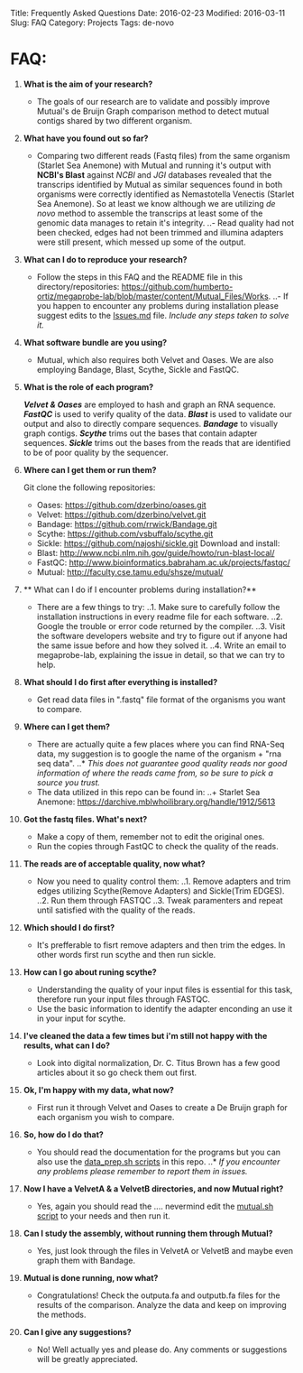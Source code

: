 Title: Frequently Asked Questions
Date: 2016-02-23
Modified: 2016-03-11
Slug: FAQ
Category: Projects
Tags: de-novo


FAQ:
====

1. **What is the aim of your research?**
    * The goals of our research are to validate and possibly improve Mutual's de Bruijn Graph comparison method to detect mutual contigs shared by two different organism.

2. **What have you found out so far?**
    * Comparing two different reads (Fastq files) from the same organism (Starlet Sea Anemone) with Mutual and running it's output with __NCBI's Blast__ against _NCBI_ and _JGI_ databases revealed that the transcrips identified by Mutual as similar sequences found in both organisms were correctly identified as Nemastotella Venectis (Starlet Sea Anemone). So at least we know although we are utilizing _de novo_ method to assemble the transcrips at least some of the genomic data manages to retain it's integrity.
    ..- Read quality had not been checked, edges had not been trimmed and illumina adapters were still present, which messed up some of the output.

3. **What can I do to reproduce your research?**
    * Follow the steps in this FAQ and the README file in this directory/repositories: <https://github.com/humberto-ortiz/megaprobe-lab/blob/master/content/Mutual_Files/Works>.
    ..- If you happen to encounter any problems during installation please suggest edits to the [Issues.md](https://github.com/humberto-ortiz/megaprobe-lab/blob/master/content/Mutual_Files/Works/Issues.md) file. _Include any steps taken to solve it._

4. **What software bundle are you using?**
    * Mutual,  which also requires both Velvet and Oases. We are also employing Bandage, Blast, Scythe, Sickle and FastQC.

5. **What is the role of each program?**

    **_Velvet & Oases_** are employed to hash and graph an RNA sequence.
    **_FastQC_** is used to verify quality of the data.
    **_Blast_** is used to validate our output and also to directly compare sequences.
    **_Bandage_** to visually graph contigs.
    **_Scythe_** trims out the bases that contain adapter sequences.
    **_Sickle_** trims out the bases from the reads that are identified to be of poor quality by the sequencer.

6. **Where can I get them or run them?**

   Git clone the following repositories:
    * Oases:  <https://github.com/dzerbino/oases.git>
    * Velvet: <https://github.com/dzerbino/velvet.git>
    * Bandage: <https://github.com/rrwick/Bandage.git>
    * Scythe: <https://github.com/vsbuffalo/scythe.git>
    * Sickle: <https://github.com/najoshi/sickle.git>
   Download and install:
    * Blast:  <http://www.ncbi.nlm.nih.gov/guide/howto/run-blast-local/>
    * FastQC: <http://www.bioinformatics.babraham.ac.uk/projects/fastqc/>
    * Mutual: <http://faculty.cse.tamu.edu/shsze/mutual/>

7. ** What can I do if I encounter problems during installation?**
    * There are a few things to try:
      ..1. Make sure to carefully follow the installation instructions in every readme file for each software. 
      ..2. Google the trouble or error code returned by the compiler.
      ..3. Visit the software developers website and try to figure out if anyone had the same issue before and how they solved it.
      ..4. Write an email to megaprobe-lab, explaining the issue in detail, so that we can try to help. 

8. **What should I do first after everything is installed?**
    * Get read data files in ".fastq" file format of the organisms you want to compare.

9. **Where can I get them?**
    * There are actually quite a few places where you can find RNA-Seq data, my suggestion is to google the name of the organism + "rna seq data".
      ..* _This does not guarantee good quality reads nor good information of where the reads came from, so be sure to pick a source you trust._
    * The data utilized in this repo can be found in:
      ..+ Starlet Sea Anemone: <https://darchive.mblwhoilibrary.org/handle/1912/5613>

10. **Got the fastq files. What's next?**
    * Make a copy of them, remember not to edit the original ones.
    * Run the copies through FastQC to check the quality of the reads.

11. **The reads are of acceptable quality, now what?**
    * Now you need to quality control them:
      ..1. Remove adapters and trim edges utilizing Scythe(Remove Adapters) and Sickle(Trim EDGES).
      ..2. Run them through FASTQC
      ..3. Tweak paramenters and repeat until satisfied with the quality of the reads.

12. **Which should I do first?**
    * It's prefferable to fisrt remove adapters and then trim the edges. In other words first run scythe and then run sickle.

13. **How can I go about runing scythe?**
    * Understanding the quality of your input files is essential for this task, therefore run your input files through FASTQC.
    * Use the basic information to identify the adapter enconding an use it in your input for scythe.

14. **I've cleaned the data a few times but i'm still not happy with the results, what can I do?**
    * Look into digital normalization, Dr. C. Titus Brown has a few good articles about it so go check them out first.

15. **Ok, I'm happy with my data, what now?**
    * First run it through Velvet and Oases to create a De Bruijn graph for each organism you wish to compare.

16. **So, how do I do that?**
    * You should read the documentation for the programs but you can also use the [data_prep.sh scripts](./data_prep.sh) in this repo.
      ..* _If you encounter any problems please remember to report them in issues._

17. **Now I have a VelvetA & a VelvetB directories, and now Mutual right?**
    * Yes, again you should read the .... nevermind edit the [mutual.sh script](./mutual.sh) to your needs and then run it.

18. **Can I study the assembly, without running them through Mutual?**
    * Yes, just look through the files in VelvetA or VelvetB and maybe even graph them with Bandage.

19. **Mutual is done running, now what?**
    * Congratulations! Check the outputa.fa and outputb.fa files for the results of the comparison. Analyze the data and keep on improving the methods.

20. **Can I give any suggestions?**
    * No! Well actually yes and please do. Any comments or suggestions will be greatly appreciated.
